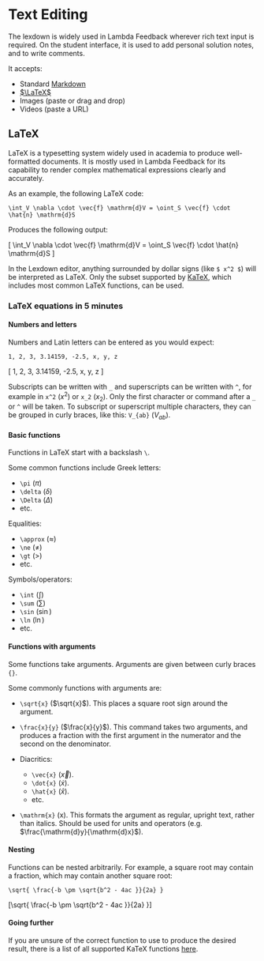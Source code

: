 # Text Editing

The lexdown is widely used in Lambda Feedback wherever rich text input is required.
On the student interface, it is used to add personal solution notes, and to write comments.

It accepts:

- Standard [Markdown](https://www.markdownguide.org/basic-syntax/)
- [$\LaTeX$](https://www.overleaf.com/learn/latex/Learn_LaTeX_in_30_minutes)
- Images (paste or drag and drop)
- Videos (paste a URL)

## LaTeX
LaTeX is a typesetting system widely used in academia to produce well-formatted documents. It is mostly used in Lambda Feedback for its
capability to render complex mathematical expressions clearly and accurately. 
  
As an example, the following LaTeX code: 
```
\int_V \nabla \cdot \vec{f} \mathrm{d}V = \oint_S \vec{f} \cdot \hat{n} \mathrm{d}S
```
Produces the following output:

\[ \int_V \nabla \cdot \vec{f} \mathrm{d}V = \oint_S \vec{f} \cdot \hat{n} \mathrm{d}S \]

In the Lexdown editor, anything surrounded by dollar signs (like `$ x^2 $`) will be interpreted as LaTeX. 
Only the subset supported by [KaTeX](https://katex.org/docs/supported), which includes most common LaTeX functions, can be used.

### LaTeX equations in 5 minutes
#### Numbers and letters
Numbers and Latin letters can be entered as you would expect:
```
1, 2, 3, 3.14159, -2.5, x, y, z
```

\[ 1, 2, 3, 3.14159, -2.5, x, y, z \]

Subscripts can be written with `_` and superscripts can be written with `^`, for example in `x^2` ($x^2$) or `x_2` ($x_2$).
Only the first character or command after a `_` or `^` will be taken. To subscript or superscript multiple characters, they can be 
grouped in curly braces, like this: `V_{ab}` ($V_{ab}$).

#### Basic functions
Functions in LaTeX start with a backslash `\`.

Some common functions include Greek letters:

- `\pi` ($\pi$)
- `\delta` ($\delta$)
- `\Delta` ($\Delta$) 
- etc.

Equalities: 

- `\approx` ($\approx$)
- `\ne` ($\ne$)
- `\gt` ($\gt$)
- etc.

Symbols/operators:
- `\int` ($\int$)
- `\sum` ($\sum$)
- `\sin` ($\sin$)
- `\ln` ($\ln$)
- etc.

#### Functions with arguments
Some functions take arguments. Arguments are given between curly braces `{}`. 

Some commonly functions with arguments are:

- `\sqrt{x}` ($\sqrt{x}$). This places a square root sign around the argument.
- `\frac{x}{y}` ($\frac{x}{y}$). This command takes two arguments, and produces a fraction with the first argument in the numerator and the second on the denominator.

- Diacritics:

    - `\vec{x}` ($\vec{x}$).
    - `\dot{x}` ($\dot{x}$). 
    - `\hat{x}` ($\hat{x}$).
    - etc.

- `\mathrm{x}` ($\mathrm{x}$). This formats the argument as regular, upright text, rather than italics. Should be used for units and operators (e.g. $\frac{\mathrm{d}y}{\mathrm{d}x}$).

#### Nesting
Functions can be nested arbitrarily. For example, a square root may contain a fraction, which may contain another square root:
```
\sqrt{ \frac{-b \pm \sqrt{b^2 - 4ac }}{2a} }
```

\[\sqrt{ \frac{-b \pm \sqrt{b^2 - 4ac }}{2a} }\]

#### Going further
If you are unsure of the correct function to use to produce the desired result, there is a list of all supported KaTeX functions [here](https://katex.org/docs/supported.html).
